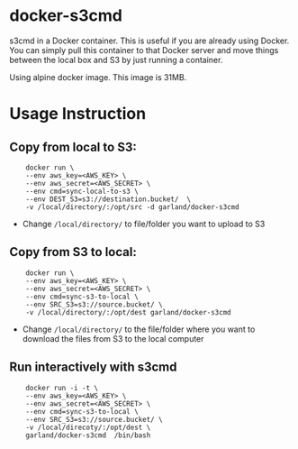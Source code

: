 docker-s3cmd
============

s3cmd in a Docker container.  This is useful if you are already using Docker.
You can simply pull this container to that Docker server and move things between the local box and S3 by just running
a container.

Using alpine docker image.  This image is 31MB.

# Usage Instruction

## Copy from local to S3:

        docker run \
        --env aws_key=<AWS_KEY> \
        --env aws_secret=<AWS_SECRET> \
        --env cmd=sync-local-to-s3 \
        --env DEST_S3=s3://destination.bucket/  \
        -v /local/directory/:/opt/src -d garland/docker-s3cmd

* Change `/local/directory/` to file/folder you want to upload to S3

## Copy from S3 to local:

        docker run \
        --env aws_key=<AWS_KEY> \
        --env aws_secret=<AWS_SECRET> \
        --env cmd=sync-s3-to-local \
        --env SRC_S3=s3://source.bucket/ \
        -v /local/directory/:/opt/dest garland/docker-s3cmd

* Change `/local/directory/` to the file/folder where you want to download the files from S3 to the local computer

## Run interactively with s3cmd

        docker run -i -t \
        --env aws_key=<AWS_KEY> \
        --env aws_secret=<AWS_SECRET> \
        --env cmd=sync-s3-to-local \
        --env SRC_S3=s3://source.bucket/ \
        -v /local/direcoty/:/opt/dest \
        garland/docker-s3cmd  /bin/bash
